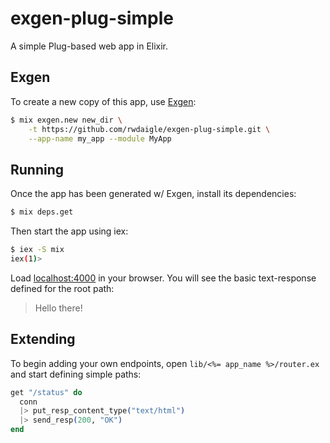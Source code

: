 # exgen-plug-simple

A simple Plug-based web app in Elixir.

## Exgen

To create a new copy of this app, use [Exgen](https://github.com/rwdaigle/exgen):

```bash
$ mix exgen.new new_dir \
    -t https://github.com/rwdaigle/exgen-plug-simple.git \
    --app-name my_app --module MyApp
```

## Running

Once the app has been generated w/ Exgen, install its dependencies:

```bash
$ mix deps.get
```

Then start the app using iex:

```bash
$ iex -S mix
iex(1)>
```

Load [localhost:4000](http://localhost:4000) in your browser. You will see the basic text-response defined for the root path:

> Hello there!

## Extending

To begin adding your own endpoints, open `lib/<%= app_name %>/router.ex` and start defining simple paths:

```elixir
get "/status" do
  conn
  |> put_resp_content_type("text/html")
  |> send_resp(200, "OK")
end
```
